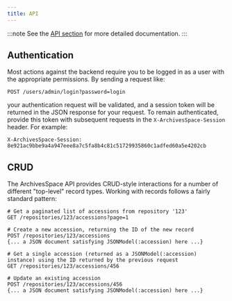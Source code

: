 ```yaml
---
title: API
---
```


:::note
See the [API section](/api/index) for more detailed documentation.
:::

## Authentication

Most actions against the backend require you to be logged in as a user
with the appropriate permissions. By sending a request like:

```
POST /users/admin/login?password=login
```

your authentication request will be validated, and a session token
will be returned in the JSON response for your request. To remain
authenticated, provide this token with subsequent requests in the
`X-ArchivesSpace-Session` header. For example:

```
X-ArchivesSpace-Session: 8e921ac9bbe9a4a947eee8a7c5fa8b4c81c51729935860c1adfed60a5e4202cb
```

## CRUD

The ArchivesSpace API provides CRUD-style interactions for a number of
different "top-level" record types. Working with records follows a
fairly standard pattern:

```
# Get a paginated list of accessions from repository '123'
GET /repositories/123/accessions?page=1

# Create a new accession, returning the ID of the new record
POST /repositories/123/accessions
{... a JSON document satisfying JSONModel(:accession) here ...}

# Get a single accession (returned as a JSONModel(:accession) instance) using the ID returned by the previous request
GET /repositories/123/accessions/456

# Update an existing accession
POST /repositories/123/accessions/456
{... a JSON document satisfying JSONModel(:accession) here ...}
```
